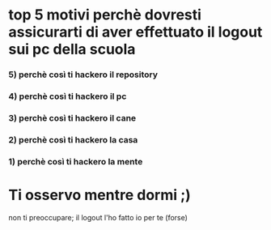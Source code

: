 # top 5 motivi perchè dovresti assicurarti di aver effettuato il logout sui pc della scuola

### 5) perchè così ti hackero il repository
### 4) perchè così ti hackero il pc
### 3) perchè così ti hackero il cane
### 2) perchè così ti hackero la casa
### 1) perchè così ti hackero la mente


























# Ti osservo mentre dormi ;)

non ti preoccupare; il logout l'ho fatto io per te (forse)
